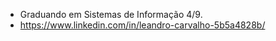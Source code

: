 - Graduando em Sistemas de Informação 4/9.
- https://www.linkedin.com/in/leandro-carvalho-5b5a4828b/
